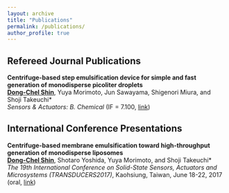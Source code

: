 ```yaml
---
layout: archive
title: "Publications"
permalink: /publications/
author_profile: true
---
```

## **Refereed Journal Publications**<br>

<b>Centrifuge-based step emulsification device for simple and fast generation of monodisperse picoliter droplets</b> <br>
<u><b>Dong-Chel Shin</u></b>, Yuya Morimoto, Jun Sawayama, Shigenori Miura, and Shoji Takeuchi* <br>
<i>Sensors & Actuators: B. Chemical</i> (IF = 7.100, [link](https://www.sciencedirect.com/science/article/pii/S0925400519313632))


## **International Conference Presentations**<br>

<b>Centrifuge-based membrane emulsification toward high-throughput generation of monodisperse liposomes</b> <br>
<u><b>Dong-Chel Shin</u></b>, Shotaro Yoshida, Yuya Morimoto, and Shoji Takeuchi* <br>
<i>The 19th International Conference on Solid-State Sensors, Actuators and Microsystems (TRANSDUCERS2017)</i>, Kaohsiung, Taiwan, June 18-22, 2017 (oral, [link](https://ieeexplore.ieee.org/abstract/document/7994003/))

